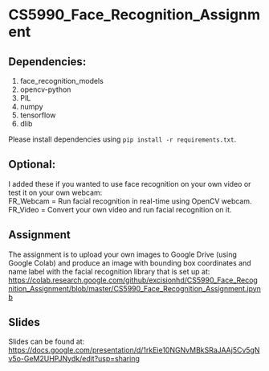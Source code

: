 # CS5990_Face_Recognition_Assignment
## Dependencies:
1. face_recognition_models
2. opencv-python
3. PIL
4. numpy
5. tensorflow
6. dlib

Please install dependencies using `pip install -r requirements.txt`.

## Optional:
I added these if you wanted to use face recognition on your own video or test it on your own webcam:  
FR_Webcam = Run facial recognition in real-time using OpenCV webcam.  
FR_Video = Convert your own video and run facial recognition on it.

## Assignment
The assignment is to upload your own images to Google Drive (using Google Colab) and produce an image with bounding box coordinates and name label with the facial recognition library that is set up at:  
https://colab.research.google.com/github/excisionhd/CS5990_Face_Recognition_Assignment/blob/master/CS5990_Face_Recognition_Assignment.ipynb

## Slides
Slides can be found at:  
https://docs.google.com/presentation/d/1rkEie10NGNvMBkSRaJAAj5Cv5gNv5o-GeM2UHPJNydk/edit?usp=sharing

